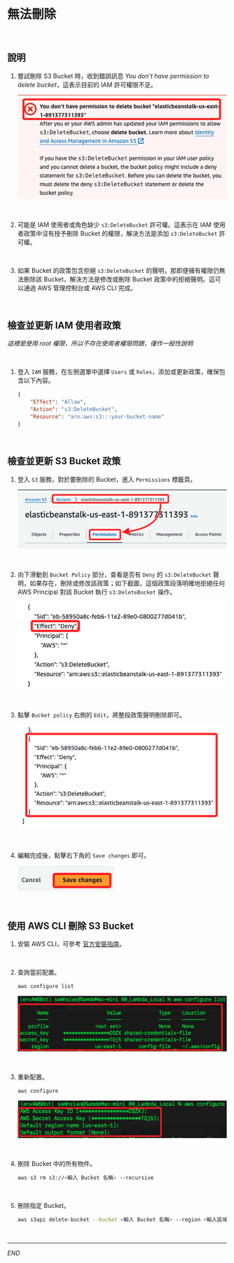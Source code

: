 # 無法刪除

<br>

## 說明

1. 嘗試刪除 S3 Bucket 時，收到錯誤訊息  _You don't have permission to delete bucket_，這表示目前的 IAM 許可權限不足。

    ![](images/img_32.png)

<br>

2. 可能是 IAM 使用者或角色缺少 `s3:DeleteBucket` 許可權。這表示在 IAM 使用者政策中沒有授予刪除 Bucket 的權限，解決方法是添加 `s3:DeleteBucket` 許可權。

<br>

3. 如果 Bucket 的政策包含拒絕 `s3:DeleteBucket` 的聲明，那即便擁有權限仍無法刪除該 Bucket，解決方法是修改或刪除 Bucket 政策中的拒絕聲明。這可以通過 AWS 管理控制台或 AWS CLI 完成。

<br>

## 檢查並更新 IAM 使用者政策

_這裡是使用 root 權限，所以不存在使用者權限問題，僅作一般性說明_

<br>

1. 登入 `IAM` 服務，在左側選單中選擇 `Users` 或 `Roles`，添加或更新政策，確保包含以下內容。

    ```json
    {
        "Effect": "Allow",
        "Action": "s3:DeleteBucket",
        "Resource": "arn:aws:s3:::your-bucket-name"
    }
    ```

<br>

## 檢查並更新 S3 Bucket 政策

1. 登入 `S3` 服務，對於要刪除的 Bucket，進入 `Permissions` 標籤頁。

    ![](images/img_33.png)

<br>

2. 向下滑動到 `Bucket Policy` 部分，查看是否有 `Deny` 的 `s3:DeleteBucket` 聲明，如果存在，刪除或修改該政策；如下截圖，這個政策段落明確地拒絕任何 AWS Principal 對該 Bucket 執行 `s3:DeleteBucket` 操作。

    ![](images/img_34.png)

<br>

3. 點擊 `Bucket policy` 右側的 `Edit`，將整段政策聲明刪除即可。

    ![](images/img_35.png)

<br>

4. 編輯完成後，點擊右下角的 `Save changes` 即可。

    ![](images/img_36.png)

<br>

## 使用 AWS CLI 刪除 S3 Bucket

1. 安裝 AWS CLI，可參考 [官方安裝指南](https://docs.aws.amazon.com/cli/latest/userguide/getting-started-install.html)。

<br>

2. 查詢當前配置。

    ```bash
    aws configure list
    ```

    ![](images/img_37.png)

<br>

3. 重新配置。

    ```bash
    aws configure
    ```

    ![](images/img_38.png)

<br>

4. 刪除 Bucket 中的所有物件。

    ```bash
    aws s3 rm s3://<輸入 Bucket 名稱> --recursive
    ```

<br>

5. 刪除指定 Bucket。

    ```bash
    aws s3api delete-bucket --bucket <輸入 Bucket 名稱> --region <輸入區域>
    ```

<br>

___

_END_